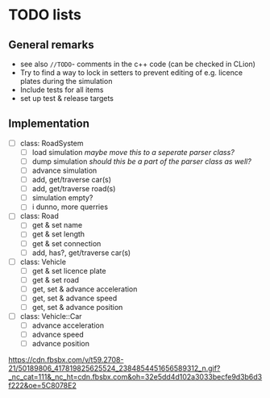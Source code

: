 # TODO lists

## General remarks
- see also `//TODO`- comments in the c++ code (can be checked in CLion)
- Try to find a way to lock in setters to prevent editing of e.g. licence plates during the simulation
- Include tests for all items
- set up test & release targets

## Implementation
- [ ] class: RoadSystem
	- [ ] load simulation
	*maybe move this to a seperate parser class?*
	- [ ] dump simulation
	*should this be a part of the parser class as well?*
	- [ ] advance simulation
	- [ ] add, get/traverse car(s)
	- [ ] add, get/traverse road(s)
	- [ ] simulation empty?
	- [ ] i dunno, more querries

- [ ] class: Road
	- [ ] get & set name
	- [ ] get & set length
	- [ ] get & set connection
	- [ ] add, has?, get/traverse car(s)

- [ ] class: Vehicle
	- [ ] get & set licence plate
	- [ ] get & set road
	- [ ] get, set & advance acceleration
	- [ ] get, set & advance speed 
	- [ ] get, set & advance position

- [ ] class: Vehicle::Car
	- [ ] advance acceleration
	- [ ] advance speed
	- [ ] advance position

https://cdn.fbsbx.com/v/t59.2708-21/50189806_417819825625524_2384854451656589312_n.gif?_nc_cat=111&_nc_ht=cdn.fbsbx.com&oh=32e5dd4d102a3033becfe9d3b6d3f222&oe=5C8078E2
